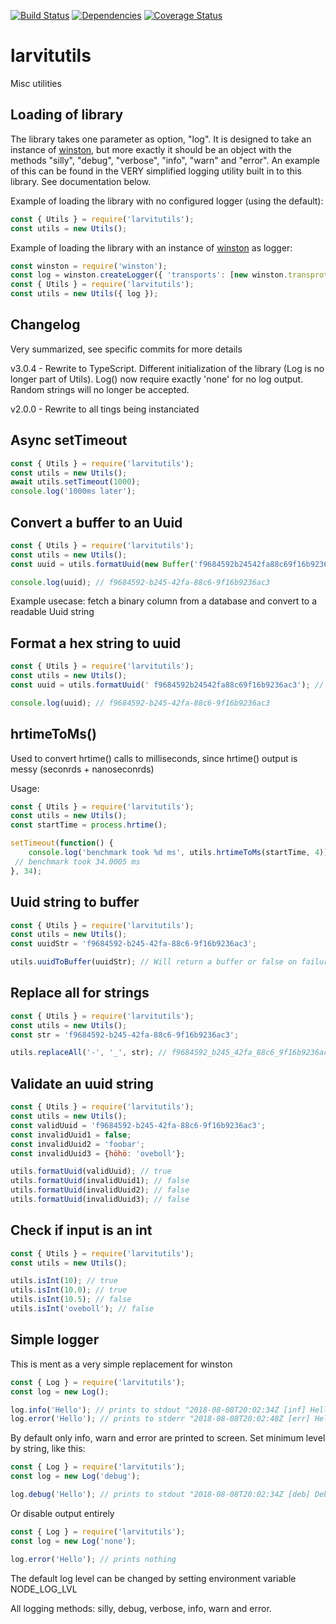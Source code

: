 [![Build Status](https://travis-ci.org/larvit/larvitutils.svg)](https://travis-ci.org/larvit/larvitutils)
[![Dependencies](https://david-dm.org/larvit/larvitutils.svg)](https://david-dm.org/larvit/larvitutils.svg)
[![Coverage Status](https://coveralls.io/repos/github/larvit/larvitutils/badge.svg)](https://coveralls.io/github/larvit/larvitutils)

# larvitutils

Misc utilities

## Loading of library

The library takes one parameter as option, "log". It is designed to take an instance of [winston](https://github.com/winstonjs/winston), but more exactly it should be an object with the methods "silly", "debug", "verbose", "info", "warn" and "error". An example of this can be found in the VERY simplified logging utility built in to this library. See documentation below.

Example of loading the library with no configured logger (using the default):

```javascript
const { Utils } = require('larvitutils');
const utils = new Utils();
```

Example of loading the library with an instance of [winston](https://github.com/winstonjs/winston) as logger:

```javascript
const winston = require('winston');
const log = winston.createLogger({ 'transports': [new winston.transprots.Console()] });
const { Utils } = require('larvitutils');
const utils = new Utils({ log });
```

## Changelog

Very summarized, see specific commits for more details

v3.0.4 - Rewrite to TypeScript. Different initialization of the library (Log is no longer part of Utils). Log() now require exactly 'none' for no log output. Random strings will no longer be accepted.

v2.0.0 - Rewrite to all tings being instanciated

## Async setTimeout

```javascript
const { Utils } = require('larvitutils');
const utils = new Utils();
await utils.setTimeout(1000);
console.log('1000ms later');
```

## Convert a buffer to an Uuid

```javascript
const { Utils } = require('larvitutils');
const utils = new Utils();
const uuid = utils.formatUuid(new Buffer('f9684592b24542fa88c69f16b9236ac3', 'hex'));

console.log(uuid); // f9684592-b245-42fa-88c6-9f16b9236ac3
```

Example usecase: fetch a binary column from a database and convert to a readable Uuid string

## Format a hex string to uuid

```javascript
const { Utils } = require('larvitutils');
const utils = new Utils();
const uuid = utils.formatUuid(' f9684592b24542fa88c69f16b9236ac3'); // Notice the starting space getting trimmed away

console.log(uuid); // f9684592-b245-42fa-88c6-9f16b9236ac3
```

## hrtimeToMs()

Used to convert hrtime() calls to milliseconds, since hrtime() output is messy (seconrds + nanoseconrds)

Usage:

```javascript
const { Utils } = require('larvitutils');
const utils = new Utils();
const startTime = process.hrtime();

setTimeout(function() {
	console.log('benchmark took %d ms', utils.hrtimeToMs(startTime, 4));
 // benchmark took 34.0005 ms
}, 34);
```

## Uuid string to buffer

```javascript
const { Utils } = require('larvitutils');
const utils = new Utils();
const uuidStr = 'f9684592-b245-42fa-88c6-9f16b9236ac3';

utils.uuidToBuffer(uuidStr); // Will return a buffer or false on failure
```

## Replace all for strings

```javascript
const { Utils } = require('larvitutils');
const utils = new Utils();
const str = 'f9684592-b245-42fa-88c6-9f16b9236ac3';

utils.replaceAll('-', '_', str); // f9684592_b245_42fa_88c6_9f16b9236ac3
```

## Validate an uuid string

```javascript
const { Utils } = require('larvitutils');
const utils = new Utils();
const validUuid = 'f9684592-b245-42fa-88c6-9f16b9236ac3';
const invalidUuid1 = false;
const invalidUuid2 = 'foobar';
const invalidUuid3 = {höhö: 'oveboll'};

utils.formatUuid(validUuid); // true
utils.formatUuid(invalidUuid1); // false
utils.formatUuid(invalidUuid2); // false
utils.formatUuid(invalidUuid3); // false
```

## Check if input is an int
```javascript
const { Utils } = require('larvitutils');
const utils = new Utils();

utils.isInt(10); // true
utils.isInt(10.0); // true
utils.isInt(10.5); // false
utils.isInt('oveboll'); // false
```

## Simple logger

This is ment as a very simple replacement for winston

```javascript
const { Log } = require('larvitutils');
const log = new Log();

log.info('Hello'); // prints to stdout "2018-08-08T20:02:34Z [inf] Hello
log.error('Hello'); // prints to stderr "2018-08-08T20:02:48Z [err] Hello
```

By default only info, warn and error are printed to screen. Set minimum level by string, like this:

```javascript
const { Log } = require('larvitutils');
const log = new Log('debug');

log.debug('Hello'); // prints to stdout "2018-08-08T20:02:34Z [deb] Debug
```

Or disable output entirely

```javascript
const { Log } = require('larvitutils');
const log = new Log('none');

log.error('Hello'); // prints nothing
```

The default log level can be changed by setting environment variable NODE_LOG_LVL

All logging methods: silly, debug, verbose, info, warn and error.
